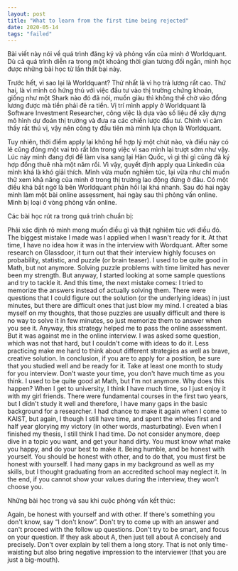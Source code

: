 ```yaml
---
layout: post
title: "What to learn from the first time being rejected"
date: 2020-05-14
tags: "failed"
---
```


Bài viết này nói về quá trình đăng ký và phỏng vấn của mình ở Worldquant. Dù cả quá trình diễn ra trong một khoảng thời gian tương đối ngắn, mình học được những bài học từ lần thất bại này.

Trước hết, vì sao lại là Worldquant? Thứ nhất là vì họ trả lương rất cao. Thứ hai, là vì mình có hứng thú với việc đầu tư vào thị trường chứng khoán, giống như một Shark nào đó đã nói, muốn giàu thì không thể chờ vào đồng lương được mà tiền phải đẻ ra tiền. Vị trí mình apply ở Worldquant là Software Investment Researcher, công việc là dựa vào số liệu để xây dựng mô hình dự đoán thị trường và đưa ra các chiến lược đầu tư. Chính vì cảm thấy rất thú vị, vậy nên công ty đầu tiên mà mình lựa chọn là Worldquant.

Tuy nhiên, thời điểm apply lại không hề hợp lý một chút nào, và điều này có lẽ cũng đóng một vai trò rất lớn trong việc vì sao mình lại trượt sớm như vậy. Lúc này mình đang đợi để làm visa sang lại Hàn Quốc, vì gì thì gì cũng đã ký hợp đồng thuê nhà một năm rồi. Vì vậy, quyết định apply qua Linkedin của mình khá là khó giải thích. Mình vừa muốn nghiêm túc, lại vừa như chỉ muốn thử xem khả năng của mình ở trong thị trường lao động đứng ở đâu. Có một điều khá bất ngờ là bên Worldquant phản hồi lại khá nhanh. Sau đó hai ngày mình làm một bài online assessment, hai ngày sau thì phỏng vấn online. Mình bị loại ở vòng phỏng vấn online.

Các bài học rút ra trong quá trình chuẩn bị:

Phải xác định rõ mình mong muốn điều gì và thật nghiêm túc với điều đó. The biggest mistake I made was I applied when I wasn\'t ready for it. At that time, I have no idea how it was in the interview with Wordquant. After some research on Glassdoor, it turn out that their interview highly focuses on probability, statistic, and puzzle (or brain teaser). I used to be quite good in Math, but not anymore. Solving puzzle problems with time limited has never been my strength. But anyway, I started looking at some sample questions and try to tackle it. And this time, the next mistake comes: I tried to memorize the answers instead of actually solving them. There were questions that I could figure out the solution (or the underlying ideas) in just minutes, but there are difficult ones that just blow my mind. I created a bias myself on my thoughts, that those puzzles are usually difficult and there is no way to solve it in few minutes, so just memorize them to answer when you see it. Anyway, this strategy helped me to pass the online assessment. But it was against me in the online interview. I was asked some question, which was not that hard, but I couldn\'t come with ideas to do it. Less practicing make me hard to think about different strategies as well as brave, creative solution. In conclusion, if you are to apply for a position, be sure that you studied well and be ready for it. Take at least one month to study for you interview.
Don't waste your time, you don\'t have much time as you think. I used to be quite good at Math, but I\'m not anymore. Why does this happen? When I get to university, I think I have much time, so I just enjoy it with my girl friends. There were fundamental courses in the first two years, but I didn\'t study it well and therefore, I have many gaps in the basic background for a researcher. I had chance to make it again when I come to KAIST, but again, I though I still have time, and spent the wholes first and half year glorying my victory (in other words, masturbating). Even when I finished my thesis, I still think I had time. Do not consider anymore, deep dive in a topic you want, and get your hand dirty. You must know what make you happy, and do your best to make it.
Being humble, and be honest with yourself. You should be honest with other, and to do that, you must first be honest with yourself. I had many gaps in my background as well as my skills, but I thought graduating from an accredited school may neglect it. In the end, if you cannot show your values during the interview, they won\'t choose you.

Những bài học trong và sau khi cuộc phỏng vấn kết thúc:

Again, be honest with yourself and with other. If there\'s something you don\'t know, say “I don\'t know”. Don\'t try to come up with an answer and can\'t proceed with the follow up questions.
Don\'t try to be smart, and focus on your question. If they ask about A, then just tell about A concisely and precisely. Don\'t over explain by tell them a long story. That is not only time-waisting but also bring negative impression to the interviewer (that you are just a big-mouth).